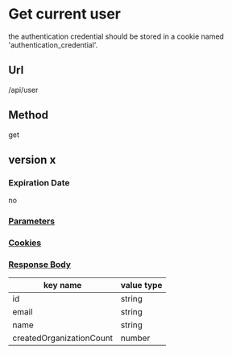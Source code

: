 # Get current user

the authentication credential should be stored in a cookie named 'authentication_credential'.

## Url

/api/user

## Method

get

## version x

### Expiration Date

no

### [Parameters](./Parameters.html)

### [Cookies](./Cookies.html)

### [Response Body](./Response.html)

key name | value type
--- | ---
id | string
email | string
name | string
createdOrganizationCount | number
